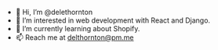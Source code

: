 - 👋 Hi, I’m @delethornton
- 👀 I’m interested in web development with React and Django.
- 🌱 I’m currently learning about Shopify.
- 📫 Reach me at delthornton@pm.me

<!---
delethornton/delethornton is a ✨ special ✨ repository because its `README.md` (this file) appears on your GitHub profile.
You can click the Preview link to take a look at your changes.
--->
